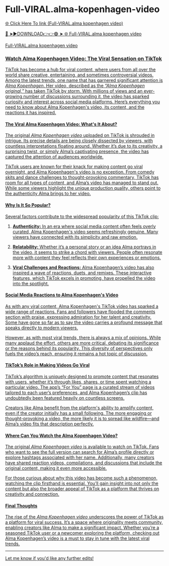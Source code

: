 # Full-VIRAL.alma-kopenhagen-video
<a href="https://quotanium.sbs/Full-VIRAL-alma-kopenhagen-video"> 🌐 Click Here To link (Full-VIRAL.alma kopenhagen video)

🔴 ➤►DOWNLOAD👉👉🟢 ➤  <a href="https://quotanium.sbs/Full-VIRAL-alma-kopenhagen-video"> 🌐 Full-VIRAL.alma kopenhagen video

Full-VIRAL.alma kopenhagen video

### Watch Alma Kopenhagen Video: The Viral Sensation on TikTok

TikTok has become a hub for viral content, where users from all over the world share creative, entertaining, and sometimes controversial videos. Among the latest trends, one name that has garnered significant attention is *Alma Kopenhagen*. Her video, described as the *“Alma Kopenhagen original,”* has taken TikTok by storm. With millions of views and an ever-growing number of discussions surrounding it, the video has sparked curiosity and interest across social media platforms. Here’s everything you need to know about Alma Kopenhagen's video, its content, and the reactions it has inspired.

#### The Viral Alma Kopenhagen Video: What's It About?

The original *Alma Kopenhagen video* uploaded on TikTok is shrouded in intrigue. Its precise details are being closely dissected by viewers, with countless interpretations floating around. Whether it’s due to its creativity, a surprising twist, or simply Alma’s captivating presence, the video has captured the attention of audiences worldwide.

TikTok users are known for their knack for making content go viral overnight, and Alma Kopenhagen's video is no exception. From comedy skits and dance challenges to thought-provoking commentary, TikTok has room for all types of content, and Alma’s video has managed to stand out. While some viewers highlight the unique production quality, others point to the authenticity Alma brings to her video. 

#### Why Is It So Popular?

Several factors contribute to the widespread popularity of this TikTok clip:

1. **Authenticity:** In an era where social media content often feels overly curated, Alma Kopenhagen's video seems refreshingly genuine. Many viewers have connected with its simplicity and raw emotion.

2. **Relatability:** Whether it’s a personal story or an idea Alma portrays in the video, it seems to strike a chord with viewers. People often resonate more with content they feel reflects their own experiences or emotions.

3. **Viral Challenges and Reactions:** Alma Kopenhagen’s video has also inspired a wave of reactions, duets, and remixes. These interactive features, which TikTok excels in promoting, have propelled the video into the spotlight.

#### Social Media Reactions to Alma Kopenhagen's Video

As with any viral content, Alma Kopenhagen's TikTok video has sparked a wide range of reactions. Fans and followers have flooded the comments section with praise, expressing admiration for her talent and creativity. Some have gone so far as to say the video carries a profound message that speaks directly to modern viewers. 

However, as with most viral trends, there is always a mix of opinions. While many applaud the effort, others are more critical, debating its significance or the reasons behind its popularity. This diversity of perspectives only fuels the video’s reach, ensuring it remains a hot topic of discussion.

#### TikTok’s Role in Making Videos Go Viral

TikTok’s algorithm is uniquely designed to promote content that resonates with users, whether it’s through likes, shares, or time spent watching a particular video. The app’s “For You” page is a curated stream of videos tailored to each user’s preferences, and Alma Kopenhagen’s clip has undoubtedly been featured heavily on countless screens.

Creators like Alma benefit from the platform's ability to amplify content, even if the creator initially has a small following. The more engaging or thought-provoking a video, the more likely it is to spread like wildfire—and Alma’s video fits that description perfectly.

#### Where Can You Watch the Alma Kopenhagen Video?

The original *Alma Kopenhagen video* is available to watch on TikTok. Fans who want to see the full version can search for Alma’s profile directly or explore hashtags associated with her name. Additionally, many creators have shared reaction videos, compilations, and discussions that include the original content, making it even more accessible.

For those curious about why this video has become such a phenomenon, watching the clip firsthand is essential. You’ll gain insight into not only the content but also the broader appeal of TikTok as a platform that thrives on creativity and connection.

#### Final Thoughts

The rise of the *Alma Kopenhagen video* underscores the power of TikTok as a platform for viral success. It’s a space where originality meets community, enabling creators like Alma to make a significant impact. Whether you’re a seasoned TikTok user or a newcomer exploring the platform, checking out Alma Kopenhagen’s video is a must to stay in tune with the latest viral trends.

---

Let me know if you'd like any further edits!
